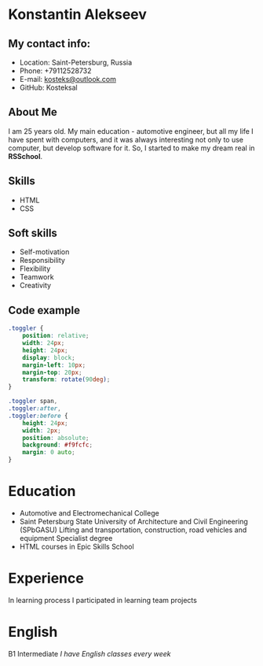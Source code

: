 # Konstantin Alekseev

## My contact info:

* Location: Saint-Petersburg, Russia
* Phone: +79112528732
* E-mail: kosteks@outlook.com
* GitHub: Kosteksal

## About Me

I am 25 years old. My main education - automotive engineer, but all my life I have spent with computers, and it was always interesting not only to use computer, but develop software for it. So, I started to make my dream real in **RSSchool**.

## Skills

* HTML
* CSS

## Soft skills

* Self-motivation
* Responsibility
* Flexibility
* Teamwork
* Creativity

## Code example

```CSS
.toggler {
    position: relative;
    width: 24px;
    height: 24px;
    display: block;
    margin-left: 10px;
    margin-top: 20px;
    transform: rotate(90deg);
}

.toggler span,
.toggler:after,
.toggler:before {
    height: 24px;
    width: 2px;
    position: absolute;
    background: #f9fcfc;
    margin: 0 auto;
}
```
# Education

* Automotive and Electromechanical College
* Saint Petersburg State University of Architecture and Civil Engineering (SPbGASU) Lifting and transportation, construction, road vehicles and equipment
Specialist degree
* HTML courses in Epic Skills School


# Experience

In learning process I participated in learning team projects

# English

B1 Intermediate
*I have English classes every week*
